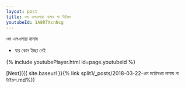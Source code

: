 ```yaml
---
layout: post
title: ওম এলএলায়া নামায গা টাইমস
youtubeId: 1A8RTXcnNcg
---
```

 
 
 ওম এলএলায়া নামায  
 
 -  যার কোন ইচ্ছা নেই 
 
  
 
  
 
 
 
 
 
 


{% include youtubePlayer.html id=page.youtubeId %}
 
[Next]({{ site.baseurl }}{% link  split1/_posts/2018-03-22-ওম মহৌষধয নামায গা টাইমস.md%})
 
